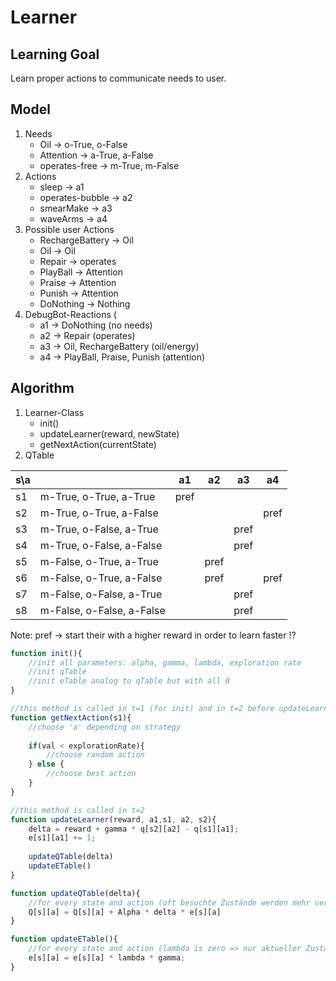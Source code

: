 # Learner

## Learning Goal

Learn proper actions to communicate needs to user.

## Model

1. Needs
	* Oil -> o-True, o-False
	* Attention -> a-True, a-False
	* operates-free -> m-True, m-False
2. Actions
	* sleep -> a1
	* operates-bubble -> a2
	* smearMake -> a3
	* waveArms -> a4
3. Possible user Actions
	* RechargeBattery -> Oil
	* Oil -> Oil
	* Repair -> operates
	* PlayBall -> Attention
	* Praise -> Attention
	* Punish -> Attention
	* DoNothing -> Nothing
4. DebugBot-Reactions (
	* a1 -> DoNothing (no needs)
	* a2 -> Repair (operates)
	* a3 -> Oil, RechargeBattery (oil/energy)
	* a4 -> PlayBall, Praise, Punish (attention)

## Algorithm

1. Learner-Class
	* init()
	* updateLearner(reward, newState)
	* getNextAction(currentState)
2. QTable

|s\a|                           | a1   | a2   | a3   | a4   |
|---|---------------------------|------|------|------|------|
|s1 | m-True, o-True, a-True    | pref |      |      |      |
|s2 | m-True, o-True, a-False   |      |      |      | pref |
|s3 | m-True, o-False, a-True   |      |      | pref |      |
|s4 | m-True, o-False, a-False  |      |      | pref |      |
|s5 | m-False, o-True, a-True   |      | pref |      |      |
|s6 | m-False, o-True, a-False  |      | pref |      | pref |
|s7 | m-False, o-False, a-True  |      |      | pref |      |
|s8 | m-False, o-False, a-False |      |      | pref |      |

Note: pref -> start their with a higher reward in order to learn faster !?

```javascript
function init(){
	//init all parameters: alpha, gamma, lambda, exploration rate
	//init qTable
	//init eTable analog to qTable but with all 0
}

//this method is called in t=1 (for init) and in t=2 before updateLearner
function getNextAction(s1){
	//choose 'a' depending on strategy
	
	if(val < explorationRate){
		//choose random action
	} else {
		//choose best action
	}
}

//this method is called in t=2
function updateLearner(reward, a1,s1, a2, s2){
	delta = reward + gamma * q[s2][a2] - q[s1][a1];
	e[s1][a1] += 1;
	
	updateQTable(delta)
	updateETable()
}

function updateQTable(delta){
	//for every state and action (oft besuchte Zustände werden mehr verändert, sowohl mit positiven als auch negativen reward!??)
	Q[s][a] = Q[s][a] + Alpha * delta * e[s][a] 
}

function updateETable(){
	//for every state and action (lambda is zero => nur aktueller Zustand wird in QTable verändert)
	e[s][a] = e[s][a] * lambda * gamma;
}

```

